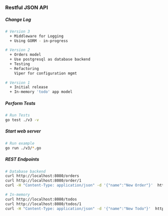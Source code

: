 ### Restful JSON API

##### Change Log

```sh
# Version 3
  + Middleware for Logging
  + Using GORM - in-progress
 
# Version 2
  + Orders model
  + Use postgresql as database backend
  + Testing
  ~ Refactoring
    Viper for configuration mgmt
 
# Version 1
  + Initial release
  + In-memory 'todo' app model
```

##### Perform Tests
```sh
# Run Tests
go test ./v3 -v
```

##### Start web server
```sh
# Run example 
go run ./v3/*.go
```
##### REST Endpoints

```sh
# Database backend
curl http://localhost:8080/orders
curl http://localhost:8080/order/1
curl -H "Content-Type: application/json" -d '{"name":"New Order"}'  http://localhost:8080/order
 
# In-memory
curl http://localhost:8080/todos
curl http://localhost:8080/todos/1
curl -H "Content-Type: application/json" -d '{"name":"New Todo"}'  http://localhost:8080/todos
```
